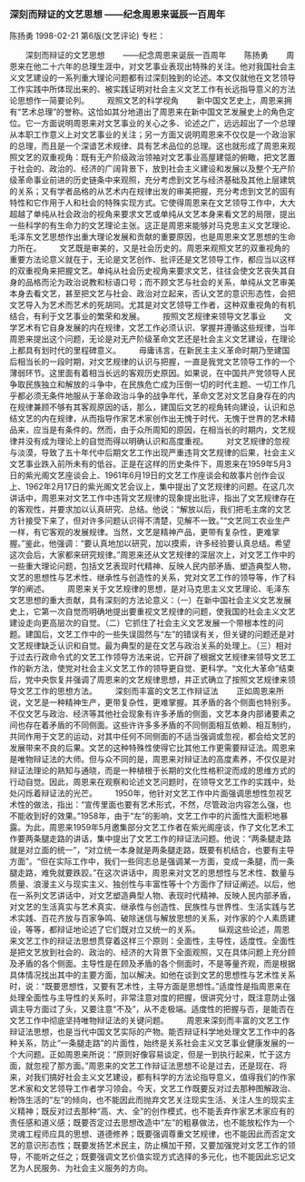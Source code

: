 ### 深刻而辩证的文艺思想  ——纪念周恩来诞辰一百周年
陈扬勇
1998-02-21
第6版(文艺评论)
专栏：

　　深刻而辩证的文艺思想
　　——纪念周恩来诞辰一百周年
　　陈扬勇
　　周恩来在他二十六年的总理生涯中，对文艺事业表现出特殊的关注。他对我国社会主义文艺建设的一系列重大理论问题都有过深刻独到的论述。本文仅就他在文艺领导工作实践中所体现出来的、被实践证明对社会主义文艺工作有长远指导意义的方法论思想作一简要论列。
　　观照文艺的科学视角
　　新中国文艺史上，周恩来拥有“艺术总理”的誉称。这恰如其分地道出了周恩来在新中国文艺发展史上的角色定位。它一方面说明周恩来对文艺事业的关心之多、论述之广，远远超出了一个总理从本职工作意义上对文艺事业的关注；另一方面又说明周恩来不仅仅是一个政治家的总理，而且是一个深谙艺术规律、具有艺术品位的总理。这也就形成了周恩来观照文艺的双重视角：既有无产阶级政治领袖对文艺事业高屋建瓴的俯瞰，把文艺置于社会的、政治的、经济的广阔背景下，放到社会主义建设和发展以及整个无产阶级革命事业前进的历史链条中来观照，充分考虑到文艺与经济基础及其他上层建筑的关系；又有学者品格的从艺术内在规律出发的审美把握，充分考虑到文艺的固有特性和它作用于人和社会的特殊实现方式。它使得周恩来在文艺领导工作中，大大超越了单纯从社会政治的视角来要求文艺或单纯从文艺本身来看文艺的局限，提出一些科学的有生命力的文艺理论主张。这正是周恩来能够对马克思主义文艺理论、毛泽东文艺思想作出重大理论发展和贡献的重要原因，也是周恩来文艺思想的生命力所在。
　　文艺既是审美的，又是社会历史的。周恩来观照文艺的双重视角的重要方法论意义就在于，无论是文艺创作、批评还是文艺领导工作，都应当以这样的双重视角来把握文艺。单纯从社会历史视角来要求文艺，往往会使文艺丧失其自身的品格而沦为政治说教和标语口号；而不顾文艺与社会的关系，单纯从文艺审美本身去看文艺，甚至把文艺与社会、政治对立起来，否认文艺的意识形态性，会把文艺导入为艺术而艺术的死胡同。尤其是对文艺领导工作者，这种双重视角的有机结合，有利于文艺事业的繁荣和发展。
　　按照文艺规律来领导文艺事业
　　文学艺术有它自身发展的内在规律，文艺工作必须认识、掌握并遵循这些规律，当年周恩来提出这个问题，无论是对无产阶级革命文艺还是社会主义文艺建设，在理论上都具有划时代的里程碑意义。
　　毋庸讳言，在新民主主义革命时期乃至建国后相当长的一段时期，对文艺规律的认识与把握，一直是我党文艺领导工作的一个薄弱环节。这里面有着相当长远的客观历史原因。如果说，在中国共产党领导人民争取民族独立和解放的斗争中，在民族危亡成为压倒一切的时代主题、一切工作几乎都必须无条件地服从于革命政治斗争的战争年代，革命文艺对文艺自身存在的内在规律兼顾不够有其客观原因的话，那么，建国后文艺的视角转向建设，认识和总结文艺的内在规律，从而指导作家艺术家创作出无愧于时代、无愧于世界的艺术精品来，应当是有条件的。然而，由于众所周知的原因，在相当长的时期内，文艺规律并没有成为理论上的自觉而得以明确认识和高度重视。
　　对文艺规律的忽视与淡漠，导致了五十年代中后期文艺工作出现严重违背文艺规律的后果，社会主义文艺事业跌入前所未有的低谷。正是在这样的历史条件下，周恩来在1959年5月3日的紫光阁文艺座谈会上、1961年6月19日的文艺工作座谈会和故事片创作会议上、1962年2月17日的紫光阁文艺会议上，集中提出了文艺规律的问题。在这几次讲话中，周恩来对文艺工作中违背文艺规律的现象提出批评，指出了文艺规律存在的客观性，并要求加以认真研究、总结。他说：“解放以后，我们把毛主席的文艺方针接受下来了，但对许多问题认识得不清楚，见解不一致。”“文艺同工农业生产一样，有它客观的发展规律。当然，文艺是精神产品，更带有复杂性，更难掌握。”鉴此，他强调：“要认真地加以研究，加以摸索，许多经验要认真总结。希望这次会后，大家都来研究规律。”周恩来还从文艺规律的深层次上，对文艺工作中的一些重大理论问题，包括文艺表现时代精神、反映人民内部矛盾、塑造典型人物，文艺的思想性与艺术性、继承性与创造性的关系，党对文艺工作的领导等，作了科学的阐述。
　　周恩来关于文艺规律的思想，是对马克思主义文艺理论、毛泽东文艺思想的重大贡献，具有深刻的方法论意义：（一）在新中国社会主义文艺发展史上，它第一次自觉而明确地提出要重视文艺规律的问题，使我国的社会主义文艺建设走向更高层次的自觉。（二）它抓住了社会主义文艺发展一个带根本性的问题。建国后，文艺工作中的一些失误固然与“左”的错误有关，但关键的问题还是对文艺规律缺乏认识和自觉。最为典型的是在文艺与政治关系的处理上。（三）相对于过去行政命令式的文艺工作领导方法来说，它开辟了根据文艺规律来领导文艺工作的新方法，使党对社会主义文艺工作的领导更自觉、更科学。“文化大革命”结束后，党中央恢复并强调了周恩来的文艺规律思想，并正式确立了按照文艺规律来领导文艺工作的思想方法。
　　深刻而丰富的文艺工作辩证法
　　正如周恩来所说，文艺是一种精神生产，更带复杂性，更难掌握。其矛盾的各个侧面也特别多。不仅文艺与政治、经济等其他社会现象有许多矛盾的侧面，文艺本身内部诸要素之间也存在着矛盾的不同侧面。这些许许多多矛盾的不同侧面相互依赖、相互制约，共同作用于文艺的运动，对其中任何不同侧面的不适当强调或忽视，都会给文艺的发展带来不良的后果。文艺的这种特殊性使得它比其他工作更需要辩证法。周恩来是唯物辩证法的大师。但与众不同的是，周恩来对辩证法的高度素养，不仅仅是对辩证法理论的熟知与通晓，而是一种植根于长期的文化性格积淀而成的思维方式的行动自觉。因此，周恩来在观察和论述文艺问题时，在领导文艺工作的实践中，处处闪烁着辩证法的光芒。
　　1950年，他针对文艺工作中片面强调思想性忽视艺术性的做法，指出：“宣传里面也要有艺术形式，不然，尽管政治内容怎么强，也不能收到好的效果。”1958年，由于“左”的影响，文艺工作中的片面性大面积地暴露。为此，周恩来1959年5月邀集部分文艺工作者在紫光阁座谈，作了文化艺术工作要两条腿走路的讲话，集中提出了文艺工作的辩证法问题。他说：“两条腿走路就是对立面的统一”，“对立统一本身就是两条腿走路，既要有机结合，也要有主导方面”。“但在实际工作中，我们一些同志总是强调某一方面，变成一条腿，而一条腿走路，难免就要跌跤。”在这次讲话中，周恩来对文艺的思想性与艺术性、数量与质量、浪漫主义与现实主义、独创性与丰富性等十个方面作了辩证阐述。以后，他在一系列文艺讲话中，对文艺塑造典型人物、表现时代精神、反映人民内部矛盾，对文艺的生活真实与艺术真实、继承性与创造性、民族性与世界性、生活实践与艺术实践、百花齐放与百家争鸣、破除迷信与解放思想的关系，对作家的个人素质建设，等等，都辩证地论述了它们既对立又统一的关系。
　　纵观这些论述，周恩来文艺工作的辩证法思想贯穿着这样三个原则：全面性，主导性，适度性。全面性是把文艺放到社会的、政治的、经济的大背景下全面观照，又在具体问题上充分顾及矛盾的各个侧面。主导性是在顾及矛盾的各个侧面时，不是等量齐观，而是根据具体情况找出其中的主要方面，加以解决。如他在谈到文艺的思想性与艺术性关系时，说：“既要思想性，又要有艺术性，主导方面是思想性。”适度性是指周恩来在处理全面性与主导性的关系时，非常注意对度的把握，很讲究分寸，既注意防止强调主导方面过了头，又要注意“不及”，从不走极端。适度性的把握与否，是能否在文艺工作中彻底坚持唯物辩证法的关键问题。
　　周恩来深刻而丰富的文艺工作辩证法思想，也是当代中国文艺实际的产物。能否辩证科学地处理文艺工作中的各种关系，防止“一条腿走路”的片面性，始终是关系社会主义文艺事业健康发展的一个大问题。正如周恩来所说：“原则好像容易谈定，但是一到执行起来，忙于这方面，就忽视了那方面。”周恩来的文艺工作辩证法思想不论是过去，还是现在、将来，对我们搞好社会主义文艺建设，都有科学的方法论指导意义，值得我们的作家艺术家和文艺领导工作者学习领会。今天，文艺工作既要反对过去那种图解政治、粉饰生活的“左”的倾向，也不能因此而抛弃文艺关注现实生活、关注人生的现实主义精神；既反对过去那种“高、大、全”的创作模式，也不能丢弃作家艺术家应有的责任感和道义感；既要否定过去思想改造中“左”的粗暴做法，也不能放松作为一个灵魂工程师应具的思想、道德修养；既要强调尊重文艺规律，也不能因此而否定文艺的意识形态性；既要发扬艺术民主，防止横加干预，又要加强党对文艺工作的领导，不能听之任之；既要强调文艺价值实现方式选择的多元化，也不能因此忘记文艺为人民服务、为社会主义服务的方向。
